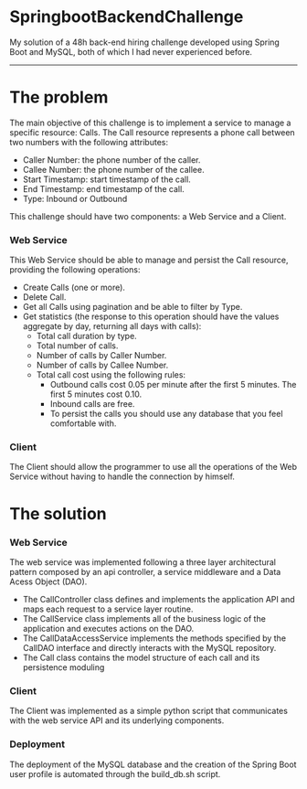 # SpringbootBackendChallenge
My solution of a 48h back-end hiring challenge developed using Spring Boot and MySQL, both of which I had never experienced before.

-------------------------------------------------------------------------------------------------------------

# The problem

The main objective of this challenge is to implement a service to manage a specific resource: Calls. The Call resource represents a phone call between two numbers with the following attributes:

* Caller Number: the phone number of the caller. 
* Callee Number: the phone number of the callee.
* Start Timestamp: start timestamp of the call.
* End Timestamp: end timestamp of the call.
* Type: Inbound or Outbound

This challenge should have two components: a Web Service and a Client.

### Web Service

This Web Service should be able to manage and persist the Call resource, providing the following operations:

* Create Calls (one or more).
* Delete Call.
* Get all Calls using pagination and be able to filter by Type.
* Get statistics (the response to this operation should have the values aggregate by day, returning all days with calls):
  * Total call duration by type.
  * Total number of calls.
  * Number of calls by Caller Number.
  * Number of calls by Callee Number.
  * Total call cost using the following rules:
    * Outbound calls cost 0.05 per minute after the first 5 minutes. The first 5 minutes cost 0.10. 
    * Inbound calls are free. 
    * To persist the calls you should use any database that you feel comfortable with.
    
### Client

The Client should allow the programmer to use all the operations of the Web Service without having to handle the connection by himself.

# The solution

### Web Service

The web service was implemented following a three layer architectural pattern composed by an api controller, a service middleware and a Data Acess Object (DAO).

* The CallController class defines and implements the application API and maps each request to a service layer routine. 
* The CallService class implements all of the business logic of the application and executes actions on the DAO. 
* The CallDataAccessService implements the methods specified by the CallDAO interface and directly interacts with the MySQL repository.
* The Call class contains the model structure of each call and its persistence moduling

### Client

The Client was implemented as a simple python script that communicates with the web service API and its underlying components. 

### Deployment

The deployment of the MySQL database and the creation of the Spring Boot user profile is automated through the build_db.sh script.
